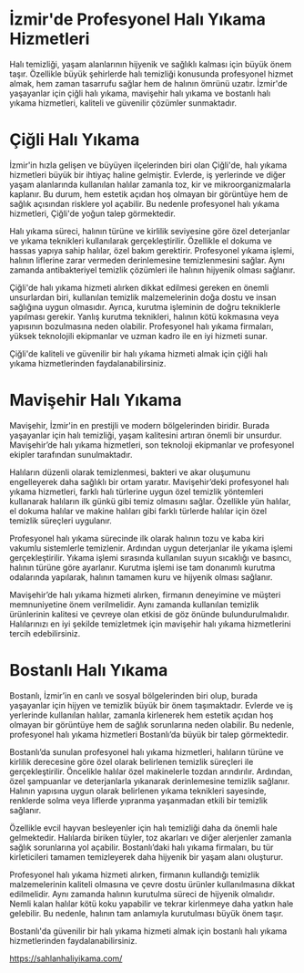 # İzmir'de Profesyonel Halı Yıkama Hizmetleri
Halı temizliği, yaşam alanlarının hijyenik ve sağlıklı kalması için büyük önem taşır. Özellikle büyük şehirlerde halı temizliği konusunda profesyonel hizmet almak, hem zaman tasarrufu sağlar hem de halının ömrünü uzatır. İzmir'de yaşayanlar için çiğli halı yıkama, mavişehir halı yıkama ve bostanlı halı yıkama hizmetleri, kaliteli ve güvenilir çözümler sunmaktadır.

# Çiğli Halı Yıkama

İzmir'in hızla gelişen ve büyüyen ilçelerinden biri olan Çiğli'de, halı yıkama hizmetleri büyük bir ihtiyaç haline gelmiştir. Evlerde, iş yerlerinde ve diğer yaşam alanlarında kullanılan halılar zamanla toz, kir ve mikroorganizmalarla kaplanır. Bu durum, hem estetik açıdan hoş olmayan bir görüntüye hem de sağlık açısından risklere yol açabilir. Bu nedenle profesyonel halı yıkama hizmetleri, Çiğli'de yoğun talep görmektedir.

Halı yıkama süreci, halının türüne ve kirlilik seviyesine göre özel deterjanlar ve yıkama teknikleri kullanılarak gerçekleştirilir. Özellikle el dokuma ve hassas yapıya sahip halılar, özel bakım gerektirir. Profesyonel yıkama işlemi, halının liflerine zarar vermeden derinlemesine temizlenmesini sağlar. Aynı zamanda antibakteriyel temizlik çözümleri ile halının hijyenik olması sağlanır.

Çiğli'de halı yıkama hizmeti alırken dikkat edilmesi gereken en önemli unsurlardan biri, kullanılan temizlik malzemelerinin doğa dostu ve insan sağlığına uygun olmasıdır. Ayrıca, kurutma işleminin de doğru tekniklerle yapılması gerekir. Yanlış kurutma teknikleri, halının kötü kokmasına veya yapısının bozulmasına neden olabilir. Profesyonel halı yıkama firmaları, yüksek teknolojili ekipmanlar ve uzman kadro ile en iyi hizmeti sunar.

Çiğli'de kaliteli ve güvenilir bir halı yıkama hizmeti almak için çiğli halı yıkama hizmetlerinden faydalanabilirsiniz.

# Mavişehir Halı Yıkama

Mavişehir, İzmir'in en prestijli ve modern bölgelerinden biridir. Burada yaşayanlar için halı temizliği, yaşam kalitesini artıran önemli bir unsurdur. Mavişehir’de halı yıkama hizmetleri, son teknoloji ekipmanlar ve profesyonel ekipler tarafından sunulmaktadır.

Halıların düzenli olarak temizlenmesi, bakteri ve akar oluşumunu engelleyerek daha sağlıklı bir ortam yaratır. Mavişehir’deki profesyonel halı yıkama hizmetleri, farklı halı türlerine uygun özel temizlik yöntemleri kullanarak halıların ilk günkü gibi temiz olmasını sağlar. Özellikle yün halılar, el dokuma halılar ve makine halıları gibi farklı türlerde halılar için özel temizlik süreçleri uygulanır.

Profesyonel halı yıkama sürecinde ilk olarak halının tozu ve kaba kiri vakumlu sistemlerle temizlenir. Ardından uygun deterjanlar ile yıkama işlemi gerçekleştirilir. Yıkama işlemi sırasında kullanılan suyun sıcaklığı ve basıncı, halının türüne göre ayarlanır. Kurutma işlemi ise tam donanımlı kurutma odalarında yapılarak, halının tamamen kuru ve hijyenik olması sağlanır.

Mavişehir’de halı yıkama hizmeti alırken, firmanın deneyimine ve müşteri memnuniyetine önem verilmelidir. Aynı zamanda kullanılan temizlik ürünlerinin kalitesi ve çevreye olan etkisi de göz önünde bulundurulmalıdır. Halılarınızı en iyi şekilde temizletmek için mavişehir halı yıkama hizmetlerini tercih edebilirsiniz.

# Bostanlı Halı Yıkama

Bostanlı, İzmir’in en canlı ve sosyal bölgelerinden biri olup, burada yaşayanlar için hijyen ve temizlik büyük bir önem taşımaktadır. Evlerde ve iş yerlerinde kullanılan halılar, zamanla kirlenerek hem estetik açıdan hoş olmayan bir görüntüye hem de sağlık sorunlarına neden olabilir. Bu nedenle, profesyonel halı yıkama hizmetleri Bostanlı’da büyük bir talep görmektedir.

Bostanlı’da sunulan profesyonel halı yıkama hizmetleri, halıların türüne ve kirlilik derecesine göre özel olarak belirlenen temizlik süreçleri ile gerçekleştirilir. Öncelikle halılar özel makinelerle tozdan arındırılır. Ardından, özel şampuanlar ve deterjanlarla yıkanarak derinlemesine temizlik sağlanır. Halının yapısına uygun olarak belirlenen yıkama teknikleri sayesinde, renklerde solma veya liflerde yıpranma yaşanmadan etkili bir temizlik sağlanır.

Özellikle evcil hayvan besleyenler için halı temizliği daha da önemli hale gelmektedir. Halılarda biriken tüyler, toz akarları ve diğer alerjenler zamanla sağlık sorunlarına yol açabilir. Bostanlı’daki halı yıkama firmaları, bu tür kirleticileri tamamen temizleyerek daha hijyenik bir yaşam alanı oluşturur.

Profesyonel halı yıkama hizmeti alırken, firmanın kullandığı temizlik malzemelerinin kaliteli olmasına ve çevre dostu ürünler kullanılmasına dikkat edilmelidir. Aynı zamanda halının kurutulma süreci de hijyenik olmalıdır. Nemli kalan halılar kötü koku yapabilir ve tekrar kirlenmeye daha yatkın hale gelebilir. Bu nedenle, halının tam anlamıyla kurutulması büyük önem taşır.

Bostanlı'da güvenilir bir halı yıkama hizmeti almak için bostanlı halı yıkama hizmetlerinden faydalanabilirsiniz.

https://sahlanhaliyikama.com/

